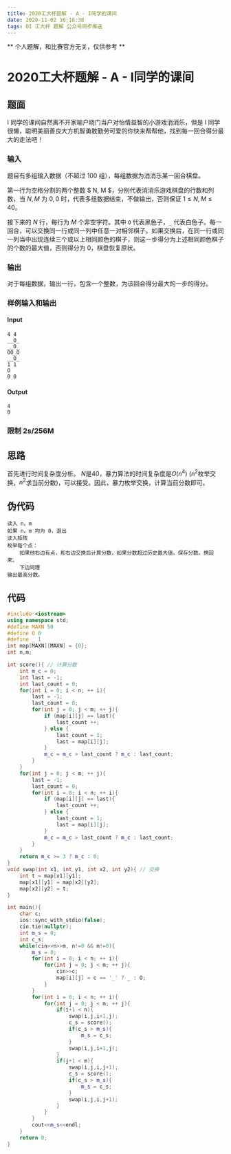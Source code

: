 ```yaml
---
title: 2020工大杯题解 - A - I同学的课间
date: 2020-11-02 16:16:38
tags: OI 工大杯 题解 公众号同步推送
---
```


** 个人题解，和比赛官方无关，仅供参考 **

# 2020工大杯题解 - A - I同学的课间

## 题面

I 同学的课间自然离不开家喻户晓门当户对怡情益智的小游戏消消乐，但是 I 同学很懒，聪明美丽善良大方机智勇敢勤劳可爱的你快来帮帮他，找到每一回合得分最大的走法吧！

### 输入

题目有多组输入数据（不超过 100 组），每组数据为消消乐某一回合棋盘。

第一行为空格分割的两个整数 $ N, M $，分别代表消消乐游戏棋盘的行数和列数，当 $N, M$ 为 $0, 0$ 时，代表多组数据结束，不做输出，否则保证 $1 \leq N, M \leq 40$。

接下来的 $N$ 行，每行为 $M$ 个非空字符。其中 `O` 代表黑色子，`_` 代表白色子。每一回合，可以交换同一行或同一列中任意一对相邻棋子。如果交换后，在同一行或同一列当中出现连续三个或以上相同颜色的棋子，则这一步得分为上述相同颜色棋子的个数的最大值，否则得分为 $0$，棋盘恢复原状。

### 输出

对于每组数据，输出一行，包含一个整数，为该回合得分最大的一步的得分。

### 样例输入和输出

#### Input

```
4 4
__O_
__O_
OO_O
__O_
1 1
O
0 0
```

#### Output

```
4
0
```

### 限制 2s/256M

## 思路

首先进行时间复杂度分析。 $N$是$40$，暴力算法的时间复杂度是$O(n^4)$ ($n^2$枚举交换，$n^2$求当前分数)，可以接受。因此，暴力枚举交换，计算当前分数即可。

## 伪代码

```
读入 n，m
如果 n，m 均为 0，退出
读入矩阵
枚举每个点：
	如果他右边有点，和右边交换后计算分数，如果分数超过历史最大值，保存分数。换回来。
	下边同理
输出最高分数。
```

## 代码

```c++
#include <iostream>
using namespace std;
#define MAXN 50
#define O 0
#define _ 1
int map[MAXN][MAXN] = {0};
int n,m;

int score(){ // 计算分数
    int m_c = 0;
    int last = -1;
    int last_count = 0;
    for(int i = 0; i < n; ++ i){
        last = -1;
        last_count = 0;
        for(int j = 0; j < m; ++ j){
            if (map[i][j] == last){
                last_count ++;
            } else {
                last_count = 1;
                last = map[i][j];
            }
            m_c = m_c > last_count ? m_c : last_count;
        }
    }
    for(int j = 0; j < m; ++ j){
        last = -1;
        last_count = 0;
        for(int i = 0; i < n; ++ i){
            if (map[i][j] == last){
                last_count ++;
            } else {
                last_count = 1;
                last = map[i][j];
            }
            m_c = m_c > last_count ? m_c : last_count;
        }
    }
    return m_c >= 3 ? m_c : 0;
}
void swap(int x1, int y1, int x2, int y2){ // 交换
    int t = map[x1][y1];
    map[x1][y1] = map[x2][y2];
    map[x2][y2] = t;
}

int main(){
    char c;
    ios::sync_with_stdio(false);
    cin.tie(nullptr);
    int m_s = 0;
    int c_s;
    while(cin>>n>>m, n!=0 && m!=0){
        m_s = 0;
        for(int i = 0; i < n; ++ i){
            for(int j = 0; j < m; ++ j){
                cin>>c;
                map[i][j] = c == '_' ? _ : O;
            }
        }
        for(int i = 0; i < n; ++ i){
            for(int j = 0; j < m; ++ j){
                if(i+1 < n){
                    swap(i,j,i+1,j);
                    c_s = score();
                    if(c_s > m_s){
                        m_s = c_s;
                    }
                    swap(i,j,i+1,j);
                }
                if(j+1 < m){
                    swap(i,j,i,j+1);
                    c_s = score();
                    if(c_s > m_s){
                        m_s = c_s;
                    }
                    swap(i,j,i,j+1);
                }
            }
        }
        cout<<m_s<<endl;
    }
    return 0;
}
```

